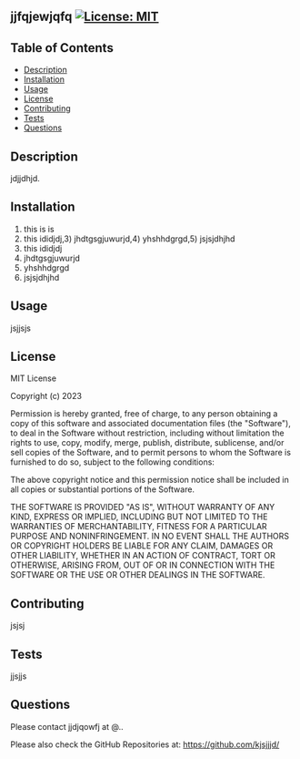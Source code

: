 ## **jjfqjewjqfq**        [![License: MIT](https://img.shields.io/badge/License-MIT-yellow.svg)](https://opensource.org/licenses/MIT)
    
 ## **Table of Contents**
  
* [Description](#description)
* [Installation](#installation)
* [Usage](#usage)
* [License](#license)
* [Contributing](#contributing)
* [Tests](#tests)
* [Questions](#questions)

## **Description**

  jdjjdhjd.

## **Installation**

1) this is is
2) this ididjdj,3) jhdtgsgjuwurjd,4) yhshhdgrgd,5) jsjsjdhjhd
2) this ididjdj
3) jhdtgsgjuwurjd
4) yhshhdgrgd
5) jsjsjdhjhd



## **Usage** 

jsjjsjs

## **License**

MIT License

Copyright (c) 2023 

Permission is hereby granted, free of charge, to any person obtaining a copy
of this software and associated documentation files (the "Software"), to deal
in the Software without restriction, including without limitation the rights
to use, copy, modify, merge, publish, distribute, sublicense, and/or sell
copies of the Software, and to permit persons to whom the Software is
furnished to do so, subject to the following conditions:

The above copyright notice and this permission notice shall be included in all
copies or substantial portions of the Software.

THE SOFTWARE IS PROVIDED "AS IS", WITHOUT WARRANTY OF ANY KIND, EXPRESS OR
IMPLIED, INCLUDING BUT NOT LIMITED TO THE WARRANTIES OF MERCHANTABILITY,
FITNESS FOR A PARTICULAR PURPOSE AND NONINFRINGEMENT. IN NO EVENT SHALL THE
AUTHORS OR COPYRIGHT HOLDERS BE LIABLE FOR ANY CLAIM, DAMAGES OR OTHER
LIABILITY, WHETHER IN AN ACTION OF CONTRACT, TORT OR OTHERWISE, ARISING FROM,
OUT OF OR IN CONNECTION WITH THE SOFTWARE OR THE USE OR OTHER DEALINGS IN THE
SOFTWARE.

## **Contributing**

jsjsj

## **Tests**

jjsjjs

  
## **Questions**

Please contact jjdjqowfj at @..

Please also check the GitHub Repositories at: https://github.com/kjsjjjd/


  